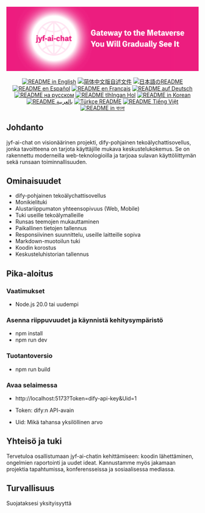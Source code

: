 ![cover-v5-optimized](./src/assets/imgs/jyf-ai-chat.png)

<div align="center">
  <a href="./README.md"><img alt="README in English" src="https://img.shields.io/badge/English-d9d9d9"></a>
  <a href="./readmes/README_CN.md"><img alt="简体中文版自述文件" src="https://img.shields.io/badge/简体中文-d9d9d9"></a>
  <a href="./readmes/README_JA.md"><img alt="日本語のREADME" src="https://img.shields.io/badge/日本語-d9d9d9"></a>
  <a href="./readmes/README_ES.md"><img alt="README en Español" src="https://img.shields.io/badge/Español-d9d9d9"></a>
  <a href="./readmes/README_FR.md"><img alt="README en Français" src="https://img.shields.io/badge/Français-d9d9d9"></a>
  <a href="./readmes/README_DE.md"><img alt="README auf Deutsch" src="https://img.shields.io/badge/Deutsch-d9d9d9"></a>
  <a href="./readmes/README_RU.md"><img alt="README на русском" src="https://img.shields.io/badge/Русский-d9d9d9"></a>
  <a href="./readmes/README_KL.md"><img alt="README tlhIngan Hol" src="https://img.shields.io/badge/Klingon-d9d9d9"></a>
  <a href="./readmes/README_KR.md"><img alt="README in Korean" src="https://img.shields.io/badge/한국어-d9d9d9"></a>
  <a href="./readmes/README_AR.md"><img alt="README بالعربية" src="https://img.shields.io/badge/العربية-d9d9d9"></a>
  <a href="./readmes/README_TR.md"><img alt="Türkçe README" src="https://img.shields.io/badge/Türkçe-d9d9d9"></a>
  <a href="./readmes/README_VI.md"><img alt="README Tiếng Việt" src="https://img.shields.io/badge/Ti%E1%BA%BFng%20Vi%E1%BB%87t-d9d9d9"></a>
  <a href="./readmes/README_BN.md"><img alt="README in বাংলা" src="https://img.shields.io/badge/বাংলা-d9d9d9"></a>
</div>

## Johdanto
jyf-ai-chat on visionäärinen projekti, dify-pohjainen tekoälychattisovellus, jonka tavoitteena on tarjota käyttäjille mukava keskustelukokemus. Se on rakennettu moderneilla web-teknologioilla ja tarjoaa sulavan käyttöliittymän sekä runsaan toiminnallisuuden.

## Ominaisuudet
- dify-pohjainen tekoälychattisovellus
- Monikielituki
- Alustariippumaton yhteensopivuus (Web, Mobile)
- Tuki useille tekoälymalleille
- Runsas teemojen mukauttaminen
- Paikallinen tietojen tallennus
- Responsiivinen suunnittelu, useille laitteille sopiva
- Markdown-muotoilun tuki
- Koodin korostus
- Keskusteluhistorian tallennus

## Pika-aloitus

### Vaatimukset
- Node.js 20.0 tai uudempi

### Asenna riippuvuudet ja käynnistä kehitysympäristö
- npm install
- npm run dev

### Tuotantoversio
- npm run build

### Avaa selaimessa
- http://localhost:5173?Token=dify-api-key&Uid=1

- Token: dify:n API-avain
- Uid: Mikä tahansa yksilöllinen arvo

## Yhteisö ja tuki
Tervetuloa osallistumaan jyf-ai-chatin kehittämiseen: koodin lähettäminen, ongelmien raportointi ja uudet ideat. Kannustamme myös jakamaan projektia tapahtumissa, konferensseissa ja sosiaalisessa mediassa.

## Turvallisuus
Suojataksesi yksityisyyttä